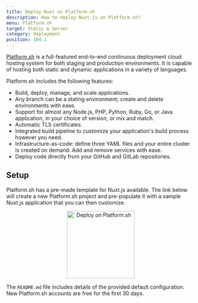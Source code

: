 ```yaml
---
title: Deploy Nuxt on Platform.sh
description: How to deploy Nuxt.js on Platform.sh?
menu: Platform.sh
target: Static & Server
category: deployment
position: 104.1
---
```


[Platform.sh](https://platform.sh/) is a full-featured end-to-end continuous deployment cloud hosting system for both staging and production environments.  It is capable of hosting both static and dynamic applications in a variety of languages.

Platform.sh includes the following features:

- Build, deploy, manage, and scale applications.
- Any branch can be a stating environment; create and delete environments with ease.
- Support for almost any Node.js, PHP, Python, Ruby, Go, or Java application, in your choice of version, or mix and match.
- Automatic TLS certificates.
- Integrated build pipeline to customize your application's build process however you need.
- Infrastructure-as-code: define three YAML files and your entire cluster is created on demand.  Add and remove services with ease.
- Deploy code directly from your GitHub and GitLab repositories.

## Setup

Platform.sh has a pre-made template for Nuxt.js available.  The link below will create a new Platform.sh project and pre-populate it with a sample Nuxt.js application that you can then customize.

<p align="center">
<a href="https://console.platform.sh/projects/create-project?template=https://raw.githubusercontent.com/platformsh/template-builder/master/templates/nuxtjs/.platform.template.yaml&utm_content=nuxtjs&utm_source=nuxtjs_orgb&utm_medium=button&utm_campaign=deploy_on_platform">
    <img src="https://platform.sh/images/deploy/lg-blue.svg" alt="Deploy on Platform.sh" width="180px" />
</a>
</p>

The `README.md` file includes details of the provided default configuration.  New Platform.sh accounts are free for the first 30 days.
